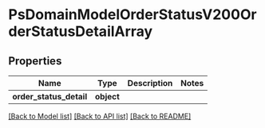 # PsDomainModelOrderStatusV200OrderStatusDetailArray

## Properties
Name | Type | Description | Notes
------------ | ------------- | ------------- | -------------
**order_status_detail** | **object** |  | 

[[Back to Model list]](../README.md#documentation-for-models) [[Back to API list]](../README.md#documentation-for-api-endpoints) [[Back to README]](../README.md)

